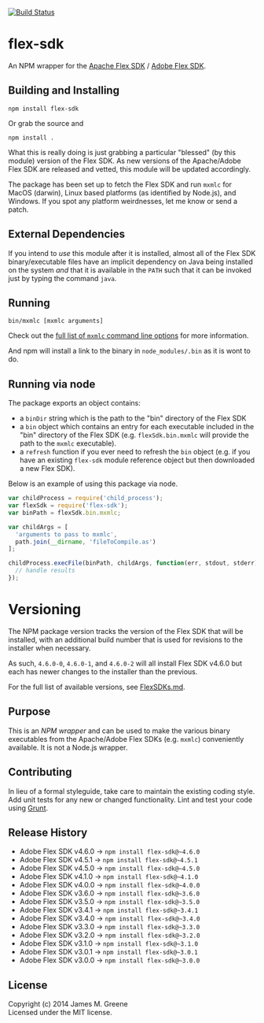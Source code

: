 [![Build Status](https://travis-ci.org/JamesMGreene/node-flex-sdk.png)](https://travis-ci.org/JamesMGreene/node-flex-sdk)

# flex-sdk

An NPM wrapper for the [Apache Flex SDK][flex/apache/site] / [Adobe Flex SDK][flex/adobe/site].


## Building and Installing

```shell
npm install flex-sdk
```

Or grab the source and

```shell
npm install .
```

What this is really doing is just grabbing a particular "blessed" (by this
module) version of the Flex SDK.  As new versions of the Apache/Adobe Flex
SDK are released and vetted, this module will be updated accordingly.

The package has been set up to fetch the Flex SDK and run `mxmlc` for MacOS (darwin),
Linux based platforms (as identified by Node.js), and Windows.  If you
spot any platform weirdnesses, let me know or send a patch.


## External Dependencies

If you intend to _use_ this module after it is installed, almost all of the Flex
SDK binary/executable files have an implicit dependency on Java being installed
on the system _and_ that it is available in the `PATH` such that it can be
invoked just by typing the command `java`.


## Running

```shell
bin/mxmlc [mxmlc arguments]
```

Check out the [full list of `mxmlc` command line options][flex/adobe/compiler-options]
for more information.

And npm will install a link to the binary in `node_modules/.bin` as
it is wont to do.


## Running via node

The package exports an object contains:
 - a `binDir` string which is the path to the "bin" directory of the Flex SDK
 - a `bin` object which contains an entry for each executable included in the
   "bin" directory of the Flex SDK (e.g. `flexSdk.bin.mxmlc` will provide the
   path to the `mxmlc` executable).
 - a `refresh` function if you ever need to refresh the `bin` object (e.g. if
   you have an existing `flex-sdk` module reference object but then downloaded a
   new Flex SDK).

Below is an example of using this package via node.

```js
var childProcess = require('child_process');
var flexSdk = require('flex-sdk');
var binPath = flexSdk.bin.mxmlc;

var childArgs = [
  'arguments to pass to mxmlc',
  path.join(__dirname, 'fileToCompile.as')
];

childProcess.execFile(binPath, childArgs, function(err, stdout, stderr) {
  // handle results
});
```


# Versioning
The NPM package version tracks the version of the Flex SDK that will be installed,
with an additional build number that is used for revisions to the installer
when necessary.

As such, `4.6.0-0`, `4.6.0-1`, and `4.6.0-2` will all install Flex SDK v4.6.0 but each
has newer changes to the installer than the previous.

For the full list of available versions, see [FlexSDKs.md][flex/sdk-versions].


## Purpose
This is an _NPM wrapper_ and can be used to make the various binary executables 
from the Apache/Adobe Flex SDKs (e.g. `mxmlc`) conveniently available.
It is not a Node.js wrapper.


## Contributing
In lieu of a formal styleguide, take care to maintain the existing coding style.
Add unit tests for any new or changed functionality. Lint and test your code
using [Grunt][grunt/site].


## Release History
 - Adobe Flex SDK v4.6.0 &rarr; `npm install flex-sdk@~4.6.0`
 - Adobe Flex SDK v4.5.1 &rarr; `npm install flex-sdk@~4.5.1`
 - Adobe Flex SDK v4.5.0 &rarr; `npm install flex-sdk@~4.5.0`
 - Adobe Flex SDK v4.1.0 &rarr; `npm install flex-sdk@~4.1.0`
 - Adobe Flex SDK v4.0.0 &rarr; `npm install flex-sdk@~4.0.0`
 - Adobe Flex SDK v3.6.0 &rarr; `npm install flex-sdk@~3.6.0`
 - Adobe Flex SDK v3.5.0 &rarr; `npm install flex-sdk@~3.5.0`
 - Adobe Flex SDK v3.4.1 &rarr; `npm install flex-sdk@~3.4.1`
 - Adobe Flex SDK v3.4.0 &rarr; `npm install flex-sdk@~3.4.0`
 - Adobe Flex SDK v3.3.0 &rarr; `npm install flex-sdk@~3.3.0`
 - Adobe Flex SDK v3.2.0 &rarr; `npm install flex-sdk@~3.2.0`
 - Adobe Flex SDK v3.1.0 &rarr; `npm install flex-sdk@~3.1.0`
 - Adobe Flex SDK v3.0.1 &rarr; `npm install flex-sdk@~3.0.1`
 - Adobe Flex SDK v3.0.0 &rarr; `npm install flex-sdk@~3.0.0`


## License
Copyright (c) 2014 James M. Greene  
Licensed under the MIT license.



[flex/apache/site]: http://flex.apache.org/index.html "Apache Flex"
[flex/adobe/site]: http://www.adobe.com/devnet/flex.html "Adobe Flex"
[flex/adobe/compiler-options]: http://livedocs.adobe.com/flex/3/html/help.html?content=compilers_14.html "mxmlc command line options"
[flex/sdk-versions]: https://github.com/JamesMGreene/node-flex-sdk/blob/master/FlexSDKs.md "Flex SDK version list"
[grunt/site]: (http://gruntjs.com/) "Grunt"
